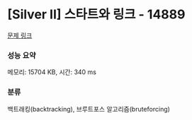 # [Silver II] 스타트와 링크 - 14889 

[문제 링크](https://www.acmicpc.net/problem/14889) 

### 성능 요약

메모리: 15704 KB, 시간: 340 ms

### 분류

백트래킹(backtracking), 브루트포스 알고리즘(bruteforcing)

